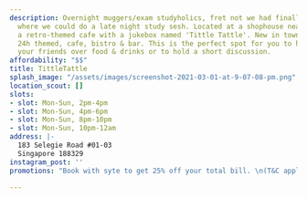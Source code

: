 ```yaml
---
description: Overnight muggers/exam studyholics, fret not we had finally found a place
  where we could do a late night study sesh. Located at a shophouse near Rochor, sits
  a retro-themed cafe with a jukebox named 'Tittle Tattle'. New in town with their
  24h themed, cafe, bistro & bar. This is the perfect spot for you to hangout with
  your friends over food & drinks or to hold a short discussion.
affordability: "$$"
title: TittleTattle
splash_image: "/assets/images/screenshot-2021-03-01-at-9-07-08-pm.png"
location_scout: []
slots:
- slot: Mon-Sun, 2pm-4pm
- slot: Mon-Sun, 4pm-6pm
- slot: Mon-Sun, 8pm-10pm
- slot: Mon-Sun, 10pm-12am
address: |-
  183 Selegie Road #01-03
  Singapore 188329
instagram_post: ''
promotions: "Book with syte to get 25% off your total bill. \n(T&C applies)"

---
```


